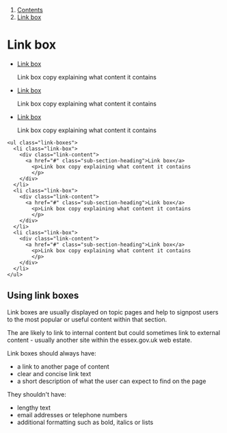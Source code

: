 1.  [Contents](/docs/core/design/overview)
2.  [Link box](#)

# Link box

<ul class="link-boxes">
  <li class="link-box">
    <div class="link-content">
      <a href="#" class="sub-section-heading">Link box</a>
        <p>Link box copy explaining what content it contains
        </p>
    </div>
  </li>
  <li class="link-box">
    <div class="link-content">
      <a href="#" class="sub-section-heading">Link box</a>
        <p>Link box copy explaining what content it contains
        </p>
    </div>
  </li>
  <li class="link-box">
    <div class="link-content">
      <a href="#" class="sub-section-heading">Link box</a>
        <p>Link box copy explaining what content it contains
        </p>
    </div>
  </li>
</ul>

    <ul class="link-boxes">
      <li class="link-box">
        <div class="link-content">
          <a href="#" class="sub-section-heading">Link box</a>
            <p>Link box copy explaining what content it contains
            </p>
        </div>
      </li>
      <li class="link-box">
        <div class="link-content">
          <a href="#" class="sub-section-heading">Link box</a>
            <p>Link box copy explaining what content it contains
            </p>
        </div>
      </li>
      <li class="link-box">
        <div class="link-content">
          <a href="#" class="sub-section-heading">Link box</a>
            <p>Link box copy explaining what content it contains
            </p>
        </div>
      </li>
    </ul>


## Using link boxes

Link boxes are usually displayed on topic pages and help to signpost users to the most popular or useful content within that section.

The are likely to link to internal content but could sometimes link to external content - usually another site within the essex.gov.uk web estate.

Link boxes should always have:
<ul>
  <li>a link to another page of content</li>
  <li>clear and concise link text</li>
  <li>a short description of what the user can expect to find on the page</li>
</ul>
They shouldn't have:
<ul>
  <li>lengthy text</li>
  <li>email addresses or telephone numbers</li>
  <li>additional formatting such as bold, italics or lists</li>
</ul>
